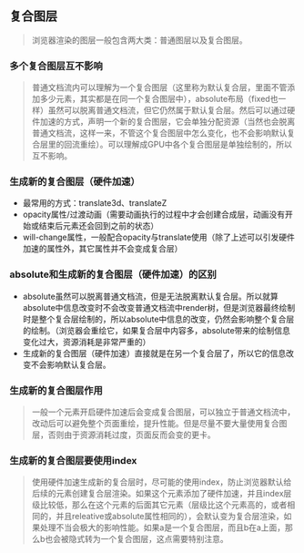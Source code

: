 ## 复合图层
> 浏览器渲染的图层一般包含两大类：普通图层以及复合图层。

### 多个复合图层互不影响
> 普通文档流内可以理解为一个复合图层（这里称为默认复合层，里面不管添加多少元素，其实都是在同一个复合图层中），absolute布局（fixed也一样）虽然可以脱离普通文档流，但它仍然属于默认复合层。然后可以通过硬件加速的方式，声明一个新的复合图层，它会单独分配资源（当然也会脱离普通文档流，这样一来，不管这个复合图层中怎么变化，也不会影响默认复合层里的回流重绘）。可以理解成GPU中各个复合图层是单独绘制的，所以互不影响。

### 生成新的复合图层（硬件加速）
- 最常用的方式：translate3d、translateZ
- opacity属性/过渡动画（需要动画执行的过程中才会创建合成层，动画没有开始或结束后元素还会回到之前的状态）
- will-change属性，一般配合opacity与translate使用（除了上述可以引发硬件加速的属性外，其它属性并不会变成复合层）
### absolute和生成新的复合图层（硬件加速）的区别
- absolute虽然可以脱离普通文档流，但是无法脱离默认复合层。所以就算absolute中信息改变时不会改变普通文档流中render树，但是浏览器最终绘制时是整个复合层绘制的，所以absolute中信息的改变，仍然会影响整个复合层的绘制。（浏览器会重绘它，如果复合层中内容多，absolute带来的绘制信息变化过大，资源消耗是非常严重的）
- 生成新的复合图层（硬件加速）直接就是在另一个复合层了，所以它的信息改变不会影响默认复合层。
### 生成新的复合图层作用
> 一般一个元素开启硬件加速后会变成复合图层，可以独立于普通文档流中，改动后可以避免整个页面重绘，提升性能。但是尽量不要大量使用复合图层，否则由于资源消耗过度，页面反而会变的更卡。

### 生成新的复合图层要使用index
> 使用硬件加速生成新的复合层时，尽可能的使用index，防止浏览器默认给后续的元素创建复合层渲染。如果这个元素添加了硬件加速，并且index层级比较低，那么在这个元素的后面其它元素（层级比这个元素高的，或者相同的，并且releative或absolute属性相同的），会默认变为复合层渲染，如果处理不当会极大的影响性能。如果a是一个复合图层，而且b在a上面，那么b也会被隐式转为一个复合图层，这点需要特别注意。

